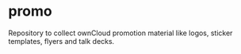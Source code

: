 promo
=====

Repository to collect ownCloud promotion material like logos, sticker templates, flyers and talk decks.